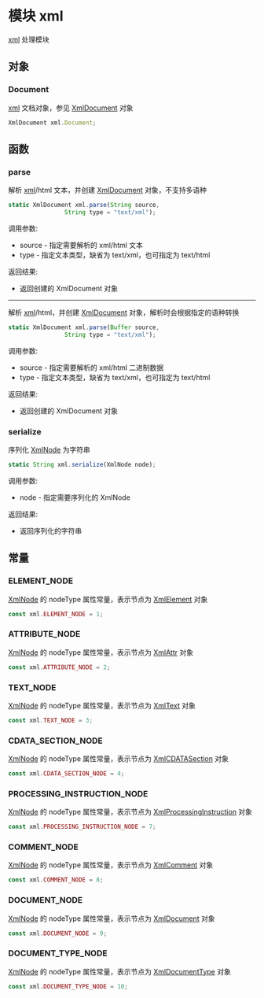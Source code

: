 # 模块 xml
[xml](/docs/manual/module/ifs/xml.md.html) 处理模块

## 对象
        
### Document
[xml](/docs/manual/module/ifs/xml.md.html) 文档对象，参见 [XmlDocument](/docs/manual/object/ifs/xmldocument.md.html) 对象
```JavaScript
XmlDocument xml.Document;
```

## 函数
        
### parse
解析 [xml](/docs/manual/module/ifs/xml.md.html)/html 文本，并创建 [XmlDocument](/docs/manual/object/ifs/xmldocument.md.html) 对象，不支持多语种
```JavaScript
static XmlDocument xml.parse(String source,
                String type = "text/xml");
```

调用参数:
* source - 指定需要解析的 xml/html 文本
* type - 指定文本类型，缺省为 text/xml，也可指定为 text/html

返回结果:
* 返回创建的 XmlDocument 对象

--------------------------
解析 [xml](/docs/manual/module/ifs/xml.md.html)/html，并创建 [XmlDocument](/docs/manual/object/ifs/xmldocument.md.html) 对象，解析时会根据指定的语种转换
```JavaScript
static XmlDocument xml.parse(Buffer source,
                String type = "text/xml");
```

调用参数:
* source - 指定需要解析的 xml/html 二进制数据
* type - 指定文本类型，缺省为 text/xml，也可指定为 text/html

返回结果:
* 返回创建的 XmlDocument 对象

### serialize
序列化 [XmlNode](/docs/manual/object/ifs/xmlnode.md.html) 为字符串
```JavaScript
static String xml.serialize(XmlNode node);
```

调用参数:
* node - 指定需要序列化的 XmlNode

返回结果:
* 返回序列化的字符串

## 常量
        
### ELEMENT_NODE
[XmlNode](/docs/manual/object/ifs/xmlnode.md.html) 的 nodeType 属性常量，表示节点为 [XmlElement](/docs/manual/object/ifs/xmlelement.md.html) 对象
```JavaScript
const xml.ELEMENT_NODE = 1;
```

### ATTRIBUTE_NODE
[XmlNode](/docs/manual/object/ifs/xmlnode.md.html) 的 nodeType 属性常量，表示节点为 [XmlAttr](/docs/manual/object/ifs/xmlattr.md.html) 对象
```JavaScript
const xml.ATTRIBUTE_NODE = 2;
```

### TEXT_NODE
[XmlNode](/docs/manual/object/ifs/xmlnode.md.html) 的 nodeType 属性常量，表示节点为 [XmlText](/docs/manual/object/ifs/xmltext.md.html) 对象
```JavaScript
const xml.TEXT_NODE = 3;
```

### CDATA_SECTION_NODE
[XmlNode](/docs/manual/object/ifs/xmlnode.md.html) 的 nodeType 属性常量，表示节点为 [XmlCDATASection](/docs/manual/object/ifs/xmlcdatasection.md.html) 对象
```JavaScript
const xml.CDATA_SECTION_NODE = 4;
```

### PROCESSING_INSTRUCTION_NODE
[XmlNode](/docs/manual/object/ifs/xmlnode.md.html) 的 nodeType 属性常量，表示节点为 [XmlProcessingInstruction](/docs/manual/object/ifs/xmlprocessinginstruction.md.html) 对象
```JavaScript
const xml.PROCESSING_INSTRUCTION_NODE = 7;
```

### COMMENT_NODE
[XmlNode](/docs/manual/object/ifs/xmlnode.md.html) 的 nodeType 属性常量，表示节点为 [XmlComment](/docs/manual/object/ifs/xmlcomment.md.html) 对象
```JavaScript
const xml.COMMENT_NODE = 8;
```

### DOCUMENT_NODE
[XmlNode](/docs/manual/object/ifs/xmlnode.md.html) 的 nodeType 属性常量，表示节点为 [XmlDocument](/docs/manual/object/ifs/xmldocument.md.html) 对象
```JavaScript
const xml.DOCUMENT_NODE = 9;
```

### DOCUMENT_TYPE_NODE
[XmlNode](/docs/manual/object/ifs/xmlnode.md.html) 的 nodeType 属性常量，表示节点为 [XmlDocumentType](/docs/manual/object/ifs/xmldocumenttype.md.html) 对象
```JavaScript
const xml.DOCUMENT_TYPE_NODE = 10;
```

